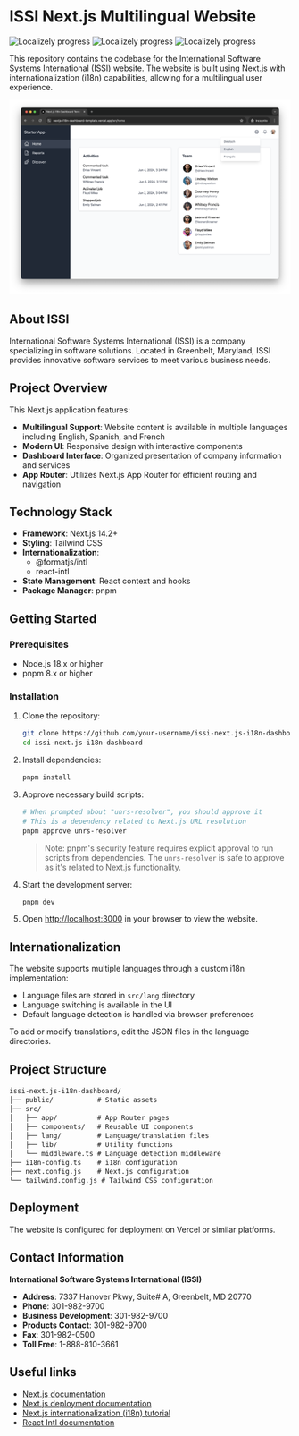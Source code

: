 # ISSI Next.js Multilingual Website

![Localizely progress](https://img.shields.io/localizely/progress/314cdb30-1e80-4acf-afbf-6195d164ca77?token=9b2c2727a3334e25952ea204a6cc8708c8465e4ae300425caff926fbc627ada7&languageCode=en) ![Localizely progress](https://img.shields.io/localizely/progress/314cdb30-1e80-4acf-afbf-6195d164ca77?token=9b2c2727a3334e25952ea204a6cc8708c8465e4ae300425caff926fbc627ada7&languageCode=es) ![Localizely progress](https://img.shields.io/localizely/progress/314cdb30-1e80-4acf-afbf-6195d164ca77?token=9b2c2727a3334e25952ea204a6cc8708c8465e4ae300425caff926fbc627ada7&languageCode=fr)

This repository contains the codebase for the International Software Systems International (ISSI) website. The website is built using Next.js with internationalization (i18n) capabilities, allowing for a multilingual user experience.

![demo](/public/demo.png)

## About ISSI

International Software Systems International (ISSI) is a company specializing in software solutions. Located in Greenbelt, Maryland, ISSI provides innovative software services to meet various business needs.

## Project Overview

This Next.js application features:

- **Multilingual Support**: Website content is available in multiple languages including English, Spanish, and French
- **Modern UI**: Responsive design with interactive components
- **Dashboard Interface**: Organized presentation of company information and services
- **App Router**: Utilizes Next.js App Router for efficient routing and navigation

## Technology Stack

- **Framework**: Next.js 14.2+
- **Styling**: Tailwind CSS
- **Internationalization**: 
  - @formatjs/intl
  - react-intl
- **State Management**: React context and hooks
- **Package Manager**: pnpm

## Getting Started

### Prerequisites

- Node.js 18.x or higher
- pnpm 8.x or higher

### Installation

1. Clone the repository:
   ```bash
   git clone https://github.com/your-username/issi-next.js-i18n-dashboard.git
   cd issi-next.js-i18n-dashboard
   ```

2. Install dependencies:
   ```bash
   pnpm install
   ```

3. Approve necessary build scripts:
   ```bash
   # When prompted about "unrs-resolver", you should approve it
   # This is a dependency related to Next.js URL resolution
   pnpm approve unrs-resolver
   ```
   > Note: pnpm's security feature requires explicit approval to run scripts from dependencies. The `unrs-resolver` is safe to approve as it's related to Next.js functionality.

4. Start the development server:
   ```bash
   pnpm dev
   ```

5. Open [http://localhost:3000](http://localhost:3000) in your browser to view the website.

## Internationalization

The website supports multiple languages through a custom i18n implementation:

- Language files are stored in `src/lang` directory
- Language switching is available in the UI
- Default language detection is handled via browser preferences

To add or modify translations, edit the JSON files in the language directories.

## Project Structure

```
issi-next.js-i18n-dashboard/
├── public/           # Static assets
├── src/
│   ├── app/          # App Router pages
│   ├── components/   # Reusable UI components
│   ├── lang/         # Language/translation files
│   ├── lib/          # Utility functions
│   └── middleware.ts # Language detection middleware
├── i18n-config.ts    # i18n configuration
├── next.config.js    # Next.js configuration
└── tailwind.config.js # Tailwind CSS configuration
```

## Deployment

The website is configured for deployment on Vercel or similar platforms.

## Contact Information

**International Software Systems International (ISSI)**
- **Address**: 7337 Hanover Pkwy, Suite# A, Greenbelt, MD 20770
- **Phone**: 301-982-9700
- **Business Development**: 301-982-9700
- **Products Contact**: 301-982-9700
- **Fax**: 301-982-0500
- **Toll Free**: 1-888-810-3661

## Useful links

- [Next.js documentation](https://nextjs.org/docs)
- [Next.js deployment documentation](https://nextjs.org/docs/deployment)
- [Next.js internationalization (i18n) tutorial](https://localizely.com/blog/nextjs-i18n-tutorial/?tab=app-router)
- [React Intl documentation](https://formatjs.io/docs/react-intl/)
